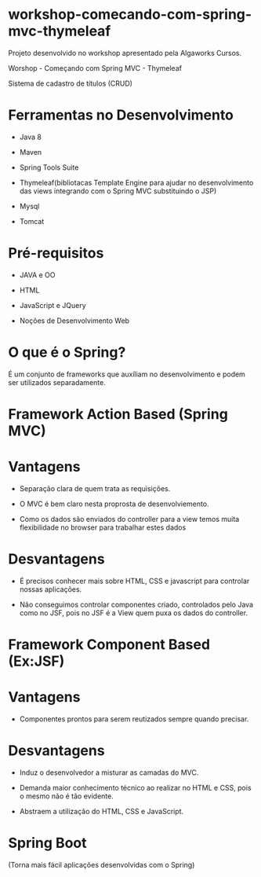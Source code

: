 # workshop-comecando-com-spring-mvc-thymeleaf
Projeto desenvolvido no workshop apresentado pela Algaworks Cursos.

Worshop - Começando com Spring MVC - Thymeleaf

Sistema de cadastro de títulos (CRUD)


# Ferramentas no Desenvolvimento

 - Java 8

 - Maven

 - Spring Tools Suite

 - Thymeleaf(bibliotacas Template Engine para ajudar no desenvolvimento das views integrando com o Spring MVC substituindo o JSP)

 - Mysql

 - Tomcat

# Pré-requisitos

 - JAVA e OO

 - HTML

 - JavaScript e JQuery

 - Noções de Desenvolvimento Web

# O que é o Spring?
É um conjunto de frameworks que auxíliam no desenvolvimento e podem ser utilizados separadamente.

# Framework Action Based (Spring MVC)

# Vantagens

 - Separação clara de quem trata as requisições.

 - O MVC é bem claro nesta proprosta de desenvolviemento.

 - Como os dados são enviados do controller para a view temos muita flexibilidade no browser para trabalhar estes dados


# Desvantagens

 - É precisos conhecer mais sobre HTML, CSS e javascript para controlar nossas aplicações.

 - Não conseguimos controlar componentes criado, controlados pelo Java como no JSF, pois no JSF é a View quem puxa os dados do controller.

# Framework Component Based (Ex:JSF)

# Vantagens

 - Componentes prontos para serem reutizados sempre quando precisar.

# Desvantagens 

 - Induz o desenvolvedor a misturar as camadas do MVC.

 - Demanda maior conhecimento técnico ao realizar no HTML e CSS, pois o mesmo não é tão evidente.

 - Abstraem a utilização do HTML, CSS e JavaScript.

# Spring Boot

(Torna mais fácil aplicações desenvolvidas com o Spring)



